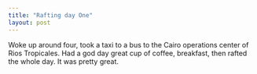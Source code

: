 ```yaml
---
title: "Rafting day One"
layout: post
---
```


Woke up around four, took a taxi to a bus to the Cairo operations center of Rios Tropicales. Had a god day great cup of coffee, breakfast, then rafted the whole day. It was pretty great.
